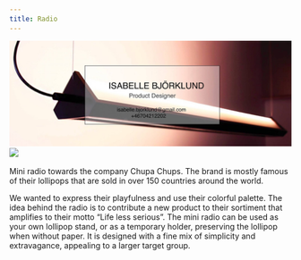 ```yaml
---
title: Radio
---
```

![](hero.jpg)
![](below.png)

Mini radio towards the company Chupa Chups. The brand is mostly famous of their lollipops that are 
sold in over 150 countries around the world.

We wanted to express their playfulness and use their 
colorful palette. The idea behind the radio is to contribute a new product to their sortiment that 
amplifies to their motto “Life less serious”. The mini radio can be used as your own lollipop stand, or 
as a temporary holder, preserving the lollipop when without paper. It is designed with a fine mix of 
simplicity and extravagance, appealing to a larger target group.
